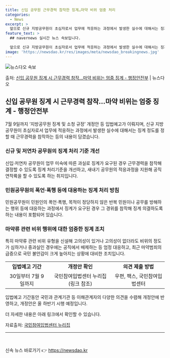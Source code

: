 ```yaml
---
title: 신입 공무원 근무경력 참작한 징계…마약 비위 엄중 처리
categories:
  - News
excerpt: >
  앞으로 신규 지방공무원이 초심자로서 업무에 적응하는 과정에서 발생한 실수에 대해서는 징계 정도를 정할 때 근…
feature_text: >
  ## navernews 실시간 뉴스 속보입니다.

  앞으로 신규 지방공무원이 초심자로서 업무에 적응하는 과정에서 발생한 실수에 대해서는 징계 정도를 정할 때 근…
image: 'https://newsdao.kr/res/images/meta/newsdao_breakingnews.jpg'
---
```


![뉴스다오 속보](https://newsdao.kr/res/images/meta/newsdao_breakingnews.jpg)

<p>출처: <a href="https://newsdao.kr/3943" rel="dofollow">신입 공무원 징계 시 근무경력 참작…마약 비위는 엄중 징계 - 행정안전부</a> | 뉴스다오</p>

<h2 data-ke-size="size26">신입 공무원 징계 시 근무경력 참작…마약 비위는 엄중 징계 - 행정안전부</h2>
<p data-ke-size="size16">7월 9일까지 ‘지방공무원 징계 및 소청 규정’ 개정안 등 입법예고가 이뤄지며, 신규 지방공무원이 초심자로서 업무에 적응하는 과정에서 발생한 실수에 대해서는 징계 정도를 정할 때 근무경력을 참작하는 등의 내용이 담겼습니다.</p>
<h3 data-ke-size="size24">신규 및 저연차 공무원의 징계 처리 기준 개선</h3>
<p data-ke-size="size16">신입·저연차 공무원이 업무 미숙에 따른 과실로 징계가 요구된 경우 근무경력을 참작해 결정할 수 있도록 징계 처리기준을 개선하고, 새내기 공무원의 적응과정을 지원해 공직 연착륙을 할 수 있도록 하는 취지입니다.</p>
<h3 data-ke-size="size24">민원공무원의 폭언·폭행 등에 대응하는 징계 처리 방침</h3>
<p data-ke-size="size16">민원공무원이 민원인의 폭언·폭행, 목적이 정당하지 않은 반복 민원이나 공무를 방해하는 행위 등에 대응하는 과정에서 징계가 요구된 경우 그 경위를 참작해 징계 의결하도록 하는 내용이 포함되어 있습니다.</p>
<h3 data-ke-size="size24">마약류 관련 비위 행위에 대한 엄중한 징계 조치</h3>
<p data-ke-size="size16">특히 마약류 관련 비위 유형을 신설해 고의성이 있거나 고의성이 없더라도 비위의 정도가 심하거나 중과실인 경우에는 공직에서 배제하는 등 엄정 대응하고, 최근 마약범죄의 급증으로 국민 불안감이 크게 높아지는 상황에 대비한 조치입니다.</p>

<table>
  <tr>
    <td style="text-align: center; height: 17px;"><b>입법예고 기간</b></td>
    <td style="text-align: center; height: 17px;"><b>개정안 확인</b></td>
    <td style="text-align: center; height: 17px;"><b>의견 제출 방법</b></td>
  </tr>
  <tr>
    <td style="text-align: center; height: 17px;">30일부터 7월 9일까지</td>
    <td style="text-align: center; height: 17px;">국민참여입법센터 누리집(링크 참조)</td>
    <td style="text-align: center; height: 17px;">우편, 팩스, 국민참여입법센터</td>
  </tr>
</table>
<p data-ke-size="size16">입법예고 기간동안 국민과 관계기관 등 이해관계자의 다양한 의견을 수렴해 개정안에 반영하고, 개정안은 올 하반기 시행 예정입니다.</p>

<p data-ke-size="size16">더 자세한 내용은 아래 링크에서 확인할 수 있습니다.</p>
<p data-ke-size="size16">자료출처: <a href="http://opinion.lawmaking.go.kr">국민참여입법센터 누리집</a></p>

<hr>
<p data-ke-size="size16">&nbsp;</p> 

신속 뉴스 바로가기 👉 <a href="https://newsdao.kr" rel="dofollow">https://newsdao.kr</a>


